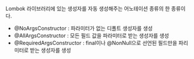 Lombok 라이브러리에 있는 생성자를 자동 생성해주는 어노테이션 종류의 한 종류이다. 

- @NoArgsConstructor : 파라미터가 없는 디폴트 생성자를 생성
- @AllArgsConstructor : 모든 필드 값을 파라미터로 받는 생성자를 생성
- @RequiredArgsConstructor : final이나 @NonNull으로 선언된 필드만을 파리미터로 받는 생성자를 생성


